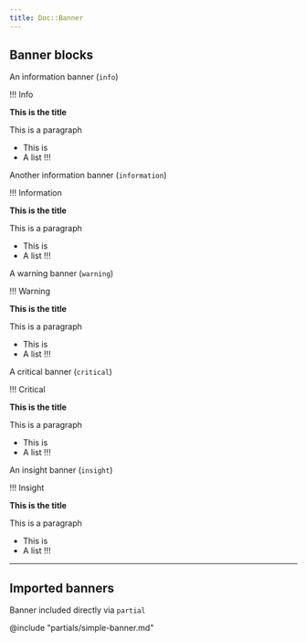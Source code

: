 ```yaml
---
title: Doc::Banner
---
```


## Banner blocks

An information banner (`info`)

!!! Info

**This is the title**

This is a paragraph
- This is
- A list
!!!

Another information banner (`information`)

!!! Information

**This is the title**

This is a paragraph
- This is
- A list
!!!

A warning banner (`warning`)

!!! Warning

**This is the title**

This is a paragraph
- This is
- A list
!!!

A critical banner (`critical`)

!!! Critical

**This is the title**

This is a paragraph
- This is
- A list
!!!

An insight banner (`insight`)

!!! Insight

**This is the title**

This is a paragraph
- This is
- A list
!!!

-----

## Imported banners


Banner included directly via `partial`

@include "partials/simple-banner.md"
